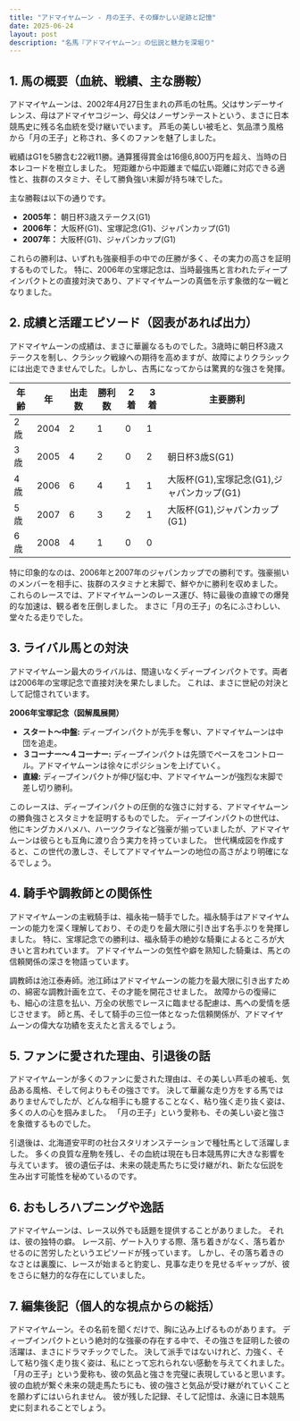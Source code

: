 ```yaml
---
title: "アドマイヤムーン - 月の王子、その輝かしい足跡と記憶"
date: 2025-06-24
layout: post
description: "名馬『アドマイヤムーン』の伝説と魅力を深堀り"
---
```


## 1. 馬の概要（血統、戦績、主な勝鞍）

アドマイヤムーンは、2002年4月27日生まれの芦毛の牡馬。父はサンデーサイレンス、母はアドマイヤコジーン、母父はノーザンテーストという、まさに日本競馬史に残る名血統を受け継いでいます。  芦毛の美しい被毛と、気品漂う風格から「月の王子」と称され、多くのファンを魅了しました。

戦績はG1を5勝含む22戦11勝。通算獲得賞金は16億6,800万円を超え、当時の日本レコードを樹立しました。  短距離から中距離まで幅広い距離に対応できる適性と、抜群のスタミナ、そして勝負強い末脚が持ち味でした。

主な勝鞍は以下の通りです。

* **2005年：** 朝日杯3歳ステークス(G1)
* **2006年：** 大阪杯(G1)、宝塚記念(G1)、ジャパンカップ(G1)
* **2007年：** 大阪杯(G1)、ジャパンカップ(G1)

これらの勝利は、いずれも強豪相手の中での圧勝が多く、その実力の高さを証明するものでした。  特に、2006年の宝塚記念は、当時最強馬と言われたディープインパクトとの直接対決であり、アドマイヤムーンの真価を示す象徴的な一戦となりました。


## 2. 成績と活躍エピソード（図表があれば出力）

アドマイヤムーンの成績は、まさに華麗なるものでした。3歳時に朝日杯3歳ステークスを制し、クラシック戦線への期待を高めますが、故障によりクラシックには出走できませんでした。しかし、古馬になってからは驚異的な強さを発揮。

| 年齢 | 年 | 出走数 | 勝利数 | 2着 | 3着 | 主要勝利 |
|---|---|---|---|---|---|---|
| 2歳 | 2004 | 2 | 1 | 0 | 1 |  |
| 3歳 | 2005 | 4 | 2 | 0 | 2 | 朝日杯3歳S(G1) |
| 4歳 | 2006 | 6 | 4 | 1 | 1 | 大阪杯(G1),宝塚記念(G1),ジャパンカップ(G1) |
| 5歳 | 2007 | 6 | 3 | 2 | 1 | 大阪杯(G1),ジャパンカップ(G1) |
| 6歳 | 2008 | 4 | 1 | 0 | 0 |  |


特に印象的なのは、2006年と2007年のジャパンカップでの勝利です。強豪揃いのメンバーを相手に、抜群のスタミナと末脚で、鮮やかに勝利を収めました。  これらのレースでは、アドマイヤムーンのレース運び、特に最後の直線での爆発的な加速は、観る者を圧倒しました。  まさに「月の王子」の名にふさわしい、堂々たる走りでした。


## 3. ライバル馬との対決

アドマイヤムーン最大のライバルは、間違いなくディープインパクトです。両者は2006年の宝塚記念で直接対決を果たしました。  これは、まさに世紀の対決として記憶されています。

**2006年宝塚記念（図解風展開）**

* **スタート～中盤:** ディープインパクトが先手を奪い、アドマイヤムーンは中団を追走。
* **３コーナー～４コーナー:**  ディープインパクトは先頭でペースをコントロール。アドマイヤムーンは徐々にポジションを上げていく。
* **直線:**  ディープインパクトが伸び悩む中、アドマイヤムーンが強烈な末脚で差し切り勝利。

このレースは、ディープインパクトの圧倒的な強さに対する、アドマイヤムーンの勝負強さとスタミナを証明するものでした。  ディープインパクトの世代は、他にキングカメハメハ、ハーツクライなど強豪が揃っていましたが、アドマイヤムーンは彼らとも互角に渡り合う実力を持っていました。  世代構成図を作成すると、この世代の激しさ、そしてアドマイヤムーンの地位の高さがより明確になるでしょう。


## 4. 騎手や調教師との関係性

アドマイヤムーンの主戦騎手は、福永祐一騎手でした。福永騎手はアドマイヤムーンの能力を深く理解しており、その走りを最大限に引き出す名手ぶりを発揮しました。  特に、宝塚記念での勝利は、福永騎手の絶妙な騎乗によるところが大きいと言われています。  アドマイヤムーンの気性や癖を熟知した騎乗は、馬との信頼関係の深さを物語っています。

調教師は池江泰寿師。池江師はアドマイヤムーンの能力を最大限に引き出すための、綿密な調教計画を立て、その才能を開花させました。  故障からの復帰にも、細心の注意を払い、万全の状態でレースに臨ませる配慮は、馬への愛情を感じさせます。  師と馬、そして騎手の三位一体となった信頼関係が、アドマイヤムーンの偉大な功績を支えたと言えるでしょう。


## 5. ファンに愛された理由、引退後の話

アドマイヤムーンが多くのファンに愛された理由は、その美しい芦毛の被毛、気品ある風格、そして何よりもその強さです。  決して華麗な走り方をする馬ではありませんでしたが、どんな相手にも臆することなく、粘り強く走り抜く姿は、多くの人の心を掴みました。  「月の王子」という愛称も、その美しい姿と強さを象徴するものでした。

引退後は、北海道安平町の社台スタリオンステーションで種牡馬として活躍しました。  多くの良質な産駒を残し、その血統は現在も日本競馬界に大きな影響を与えています。  彼の遺伝子は、未来の競走馬たちに受け継がれ、新たな伝説を生み出す可能性を秘めているのです。


## 6. おもしろハプニングや逸話

アドマイヤムーンは、レース以外でも話題を提供することがありました。  それは、彼の独特の癖。  レース前、ゲート入りする際、落ち着きがなく、落ち着かせるのに苦労したというエピソードが残っています。  しかし、その落ち着きのなさとは裏腹に、レースが始まると豹変し、見事な走りを見せるギャップが、彼をさらに魅力的な存在にしていました。


## 7. 編集後記（個人的な視点からの総括）

アドマイヤムーン。その名前を聞くだけで、胸に込み上げるものがあります。  ディープインパクトという絶対的な強豪の存在する中で、その強さを証明した彼の活躍は、まさにドラマチックでした。  決して派手ではないけれど、力強く、そして粘り強く走り抜く姿は、私にとって忘れられない感動を与えてくれました。  「月の王子」という愛称も、彼の気品と強さを完璧に表現していると思います。  彼の血統が繋ぐ未来の競走馬たちにも、彼の強さと気品が受け継がれていくことを願わずにはいられません。  彼が残した記録、そして記憶は、永遠に日本競馬史に刻まれることでしょう。
